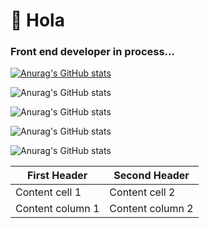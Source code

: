 # 👋 Hola
### Front end developer in process... 
[![Anurag's GitHub stats](https://github-readme-stats.vercel.app/api?username=beck2301)](https://github.com/anuraghazra/github-readme-stats)


![Anurag's GitHub stats](https://github-readme-stats.vercel.app/api?username=beck2301&hide=contribs,prs)


![Anurag's GitHub stats](https://github-readme-stats.vercel.app/api?username=beck2301&count_private=true)

![Anurag's GitHub stats](https://github-readme-stats.vercel.app/api?username=beck2301&show_icons=true)

![Anurag's GitHub stats](https://github-readme-stats.vercel.app/api?username=beck2301&show_icons=true&theme=radical)

First Header | Second Header
------------ | -------------
Content cell 1 | Content cell 2
Content column 1 | Content column 2
<!--
**Beck2301/beck2301** is a ✨ _special_ ✨ repository because its `README.md` (this file) appears on your GitHub profile.

Here are some ideas to get you started:

- 🔭 I’m currently working on ...
- 🌱 I’m currently learning ...
- 👯 I’m looking to collaborate on ...
- 🤔 I’m looking for help with ...
- 💬 Ask me about ...
- 📫 How to reach me: ...
- 😄 Pronouns: ...
- ⚡ Fun fact: ...
-->
